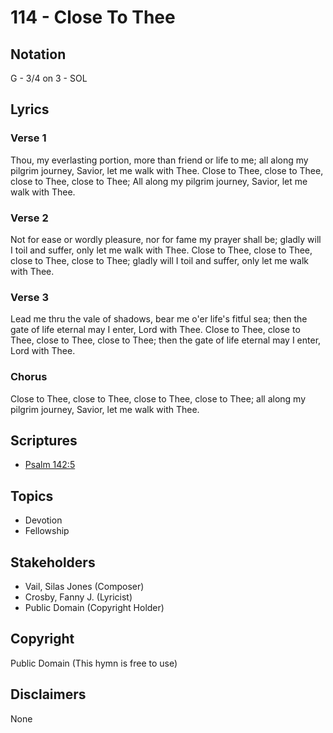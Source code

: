 # 114 - Close To Thee

## Notation

G - 3/4 on 3 - SOL

## Lyrics

### Verse 1

Thou, my everlasting portion, more than friend or life to me; all along my pilgrim journey, Savior, let me walk with Thee. Close to Thee, close to Thee, close to Thee, close to Thee; All along my pilgrim journey, Savior, let me walk with Thee.

### Verse 2

Not for ease or wordly pleasure, nor for fame my prayer shall be; gladly will I toil and suffer, only let me walk with Thee. Close to Thee, close to Thee, close to Thee, close to Thee; gladly will I toil and suffer, only let me walk with Thee. 

### Verse 3

Lead me thru the vale of shadows, bear me o'er life's fitful sea; then the gate of life eternal may I enter, Lord with Thee. Close to Thee, close to Thee, close to Thee, close to Thee; then the gate of life eternal may I enter, Lord with Thee. 

### Chorus

Close to Thee, close to Thee, close to Thee, close to Thee; all along my pilgrim journey, Savior, let me walk with Thee.


## Scriptures

- [Psalm 142:5](https://www.biblegateway.com/passage/?search=Psalm%20142%3A5)

## Topics

- Devotion
- Fellowship

## Stakeholders

- Vail, Silas Jones (Composer)
- Crosby, Fanny J. (Lyricist)
- Public Domain (Copyright Holder)

## Copyright

Public Domain
(This hymn is free to use)

## Disclaimers

None

